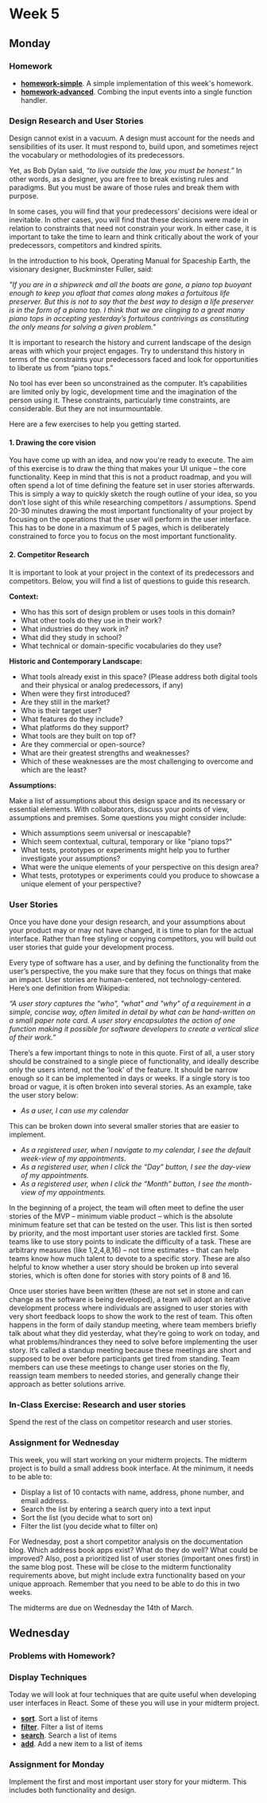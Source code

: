 # Week 5

## Monday

### Homework

* **[homework-simple](homework-simple)**. A simple implementation of this week's homework.
* **[homework-advanced](homework-advanced)**. Combing the input events into a single function handler.

### Design Research and User Stories

Design cannot exist in a vacuum. A design must account for the needs and sensibilities of its user. It must respond to, build upon, and sometimes reject the vocabulary or methodologies of its predecessors.

Yet, as Bob Dylan said, _“to live outside the law, you must be honest.”_ In other words, as a designer, you are free to break existing rules and paradigms. But you must be aware of those rules and break them with purpose.

In some cases, you will find that your predecessors’ decisions were ideal or inevitable. In other cases, you will find that these decisions were made in relation to constraints that need not constrain your work. In either case, it is important to take the time to learn and think critically about the work of your predecessors, competitors and kindred spirits.

In the introduction to his book, Operating Manual for Spaceship Earth, the visionary designer, Buckminster Fuller, said:

_"If you are in a shipwreck and all the boats are gone, a piano top buoyant enough to keep you afloat that comes along makes a fortuitous life preserver. But this is not to say that the best way to design a life preserver is in the form of a piano top. I think that we are clinging to a great many piano tops in accepting yesterday’s fortuitous contrivings as constituting the only means for solving a given problem."_

It is important to research the history and current landscape of the design areas with which your project engages. Try to understand this history in terms of the constraints your predecessors faced and look for opportunities to liberate us from “piano tops.”

No tool has ever been so unconstrained as the computer. It’s capabilities are limited only by logic, development time and the imagination of the person using it. These constraints, particularly time constraints, are considerable. But they are not insurmountable.

Here are a few exercises to help you getting started.

#### 1. Drawing the core vision

You have come up with an idea, and now you're ready to execute. The aim of this exercise is to draw the thing that makes your UI unique – the core functionality. Keep in mind that this is not a product roadmap, and you will often spend a lot of time defining the feature set in user stories afterwards. This is simply a way to quickly sketch the rough outline of your idea, so you don’t lose sight of this while researching competitors / assumptions. Spend 20-30 minutes drawing the most important functionality of your project by focusing on the operations that the user will perform in the user interface. This has to be done in a maximum of 5 pages, which is deliberately constrained to force you to focus on the most important functionality.

#### 2. Competitor Research

It is important to look at your project in the context of its predecessors and competitors. Below, you will find a list of questions to guide this research.

**Context:**

* Who has this sort of design problem or uses tools in this domain?
* What other tools do they use in their work?
* What industries do they work in?
* What did they study in school?
* What technical or domain-specific vocabularies do they use?

**Historic and Contemporary Landscape:**

* What tools already exist in this space? (Please address both digital tools and their physical or analog predecessors, if any)
* When were they first introduced?
* Are they still in the market?
* Who is their target user?
* What features do they include?
* What platforms do they support?
* What tools are they built on top of?
* Are they commercial or open-source?
* What are their greatest strengths and weaknesses?
* Which of these weaknesses are the most challenging to overcome and which are the least?

**Assumptions:**

Make a list of assumptions about this design space and its necessary or essential elements. With collaborators, discuss your points of view, assumptions and premises. Some questions you might consider include:

* Which assumptions seem universal or inescapable?
* Which seem contextual, cultural, temporary or like "piano tops?"
* What tests, prototypes or experiments might help you to further investigate your assumptions?
* What were the unique elements of your perspective on this design area?
* What tests, prototypes or experiments could you produce to showcase a unique element of your perspective?

### User Stories

Once you have done your design research, and your assumptions about your product may or may not have changed, it is time to plan for the actual interface. Rather than free styling or copying competitors, you will build out user stories that guide your development process.

Every type of software has a user, and by defining the functionality from the user’s perspective, the you make sure that they focus on things that make an impact. User stories are human-centered, not technology-centered. Here’s one definition from Wikipedia:

_“A user story captures the "who", "what" and "why" of a requirement in a simple, concise way, often limited in detail by what can be hand-written on a small paper note card. A user story encapsulates the action of one function making it possible for software developers to create a vertical slice of their work.”_

There’s a few important things to note in this quote. First of all, a user story should be constrained to a single piece of functionality, and ideally describe only the users intend, not the ‘look’ of the feature. It should be narrow enough so it can be implemented in days or weeks. If a single story is too broad or vague, it is often broken into several stories. As an example, take the user story below:

* _As a user, I can use my calendar_

This can be broken down into several smaller stories that are easier to implement.

* _As a registered user, when I navigate to my calendar, I see the default week-view of my appointments._
* _As a registered user, when I click the “Day” button, I see the day-view of my appointments._
* _As a registered user, when I click the “Month” button, I see the month-view of my appointments._

In the beginning of a project, the team will often meet to define the user stories of the MVP – minimum viable product – which is the absolute minimum feature set that can be tested on the user. This list is then sorted by priority, and the most important user stories are tackled first. Some teams like to use story points to indicate the difficulty of a task. These are arbitrary measures (like 1,2,4,8,16) – not time estimates – that can help teams know how much talent to devote to a specific story. These are also helpful to know whether a user story should be broken up into several stories, which is often done for stories with story points of 8 and 16.

Once user stories have been written (these are not set in stone and can change as the software is being developed), a team will adopt an iterative development process where individuals are assigned to user stories with very short feedback loops to show the work to the rest of team. This often happens in the form of daily standup meeting, where team members briefly talk about what they did yesterday, what they’re going to work on today, and what problems/hindrances they need to solve before implementing the user story. It’s called a standup meeting because these meetings are short and supposed to be over before participants get tired from standing. Team members can use these meetings to change user stories on the fly, reassign team members to needed stories, and generally change their approach as better solutions arrive.

### In-Class Exercise: Research and user stories

Spend the rest of the class on competitor research and user stories.

### Assignment for Wednesday

This week, you will start working on your midterm projects. The midterm project is to build a small address book interface. At the minimum, it needs to be able to:

* Display a list of 10 contacts with name, address, phone number, and email address.
* Search the list by entering a search query into a text input
* Sort the list (you decide what to sort on)
* Filter the list (you decide what to filter on)

For Wednesday, post a short competitor analysis on the documentation blog. Which address book apps exist? What do they do well? What could be improved? Also, post a prioritized list of user stories (important ones first) in the same blog post. These will be close to the midterm functionality requirements above, but might include extra functionality based on your unique approach. Remember that you need to be able to do this in two weeks.

The midterms are due on Wednesday the 14th of March.

## Wednesday

### Problems with Homework?

### Display Techniques

Today we will look at four techniques that are quite useful when developing user interfaces in React. Some of these you will use in your midterm project.

* **[sort](sort)**. Sort a list of items
* **[filter](filter)**. Filter a list of items
* **[search](search)**. Search a list of items
* **[add](add)**. Add a new item to a list of items

### Assignment for Monday

Implement the first and most important user story for your midterm. This includes both functionality and design.
